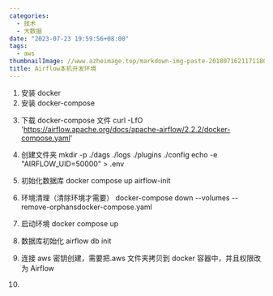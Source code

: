 ```yaml
---
categories:
  - 技术
  - 大数据
date: "2023-07-23 19:59:56+08:00"
tags:
  - aws
thumbnailImage: //www.azheimage.top/markdown-img-paste-20180716211711809.png
title: Airflow本机开发环境
---
```


1. 安装 docker
2. 安装 docker-compose
<!--more-->
3. 下载 docker-compose 文件
   curl -LfO 'https://airflow.apache.org/docs/apache-airflow/2.2.2/docker-compose.yaml'
4. 创建文件夹
   mkdir -p ./dags ./logs ./plugins ./config
   echo -e "AIRFLOW_UID=50000" > .env
5. 初始化数据库
   docker compose up airflow-init
6. 环境清理（清除环境才需要）
   docker-compose down --volumes --remove-orphansdocker-compose.yaml
7. 启动环境
   docker compose up
8. 数据库初始化
   airflow db init
9. 连接 aws 密钥创建，需要把.aws 文件夹拷贝到 docker 容器中，并且权限改为 Airflow

10.
